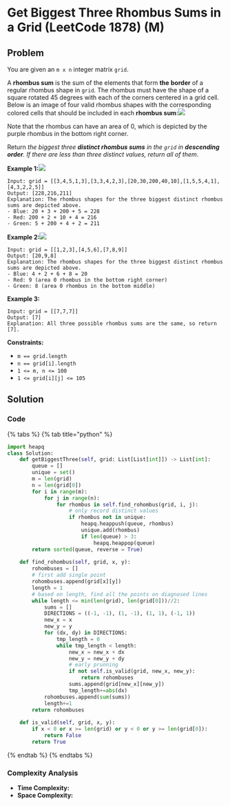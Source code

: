 # Get Biggest Three Rhombus Sums in a Grid (LeetCode 1878) (M)

## Problem

You are given an `m x n` integer matrix `grid`​​​.

A **rhombus sum** is the sum of the elements that form **the** **border** of a regular rhombus shape in `grid`​​​. The rhombus must have the shape of a square rotated 45 degrees with each of the corners centered in a grid cell. Below is an image of four valid rhombus shapes with the corresponding colored cells that should be included in each **rhombus sum**:![](https://assets.leetcode.com/uploads/2021/04/23/pc73-q4-desc-2.png)

Note that the rhombus can have an area of 0, which is depicted by the purple rhombus in the bottom right corner.

Return _the biggest three **distinct rhombus sums** in the _`grid`_ in **descending order**. If there are less than three distinct values, return all of them_.

**Example 1:**![](https://assets.leetcode.com/uploads/2021/04/23/pc73-q4-ex1.png)

```
Input: grid = [[3,4,5,1,3],[3,3,4,2,3],[20,30,200,40,10],[1,5,5,4,1],[4,3,2,2,5]]
Output: [228,216,211]
Explanation: The rhombus shapes for the three biggest distinct rhombus sums are depicted above.
- Blue: 20 + 3 + 200 + 5 = 228
- Red: 200 + 2 + 10 + 4 = 216
- Green: 5 + 200 + 4 + 2 = 211
```

**Example 2:**![](https://assets.leetcode.com/uploads/2021/04/23/pc73-q4-ex2.png)

```
Input: grid = [[1,2,3],[4,5,6],[7,8,9]]
Output: [20,9,8]
Explanation: The rhombus shapes for the three biggest distinct rhombus sums are depicted above.
- Blue: 4 + 2 + 6 + 8 = 20
- Red: 9 (area 0 rhombus in the bottom right corner)
- Green: 8 (area 0 rhombus in the bottom middle)
```

**Example 3:**

```
Input: grid = [[7,7,7]]
Output: [7]
Explanation: All three possible rhombus sums are the same, so return [7].
```

**Constraints:**

* `m == grid.length`
* `n == grid[i].length`
* `1 <= m, n <= 100`
* `1 <= grid[i][j] <= 105`

## Solution&#x20;

### Code

{% tabs %}
{% tab title="python" %}
```python
import heapq
class Solution:
    def getBiggestThree(self, grid: List[List[int]]) -> List[int]:
        queue = []
        unique = set()
        m = len(grid)
        n = len(grid[0])
        for i in range(m):
            for j in range(n):
                for rhombus in self.find_rohombus(grid, i, j):
                    # only record distinct values
                    if rhombus not in unique:
                        heapq.heappush(queue, rhombus)
                        unique.add(rhombus)
                        if len(queue) > 3:
                            heapq.heappop(queue)
        return sorted(queue, reverse = True)
    
    def find_rohombus(self, grid, x, y):
        rohombuses = []
        # first add single point
        rohombuses.append(grid[x][y])
        length = 1
        # based on length, find all the points on diagnosed lines
        while length <= min(len(grid), len(grid[0]))//2:
            sums = []
            DIRECTIONS = ((-1, -1), (1, -1), (1, 1), (-1, 1))
            new_x = x
            new_y = y
            for (dx, dy) in DIRECTIONS:
                tmp_length = 0
                while tmp_length < length:
                    new_x = new_x + dx
                    new_y = new_y + dy
                    # early prunning
                    if not self.is_valid(grid, new_x, new_y):
                        return rohombuses
                    sums.append(grid[new_x][new_y])
                    tmp_length+=abs(dx)
            rohombuses.append(sum(sums))
            length+=1
        return rohombuses
    
    def is_valid(self, grid, x, y):
        if x < 0 or x >= len(grid) or y < 0 or y >= len(grid[0]):
            return False
        return True
```
{% endtab %}
{% endtabs %}

### Complexity Analysis

* **Time Complexity:**
* **Space Complexity:**
